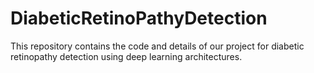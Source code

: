 # DiabeticRetinoPathyDetection
This repository contains the code and details of our project for diabetic retinopathy detection using deep learning architectures.
